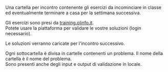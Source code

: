 
Una cartella per incontro contenente gli esercizi da incominciare in classe ed eventualmente terminare a casa per la settimana successiva.

Gli esercizi sono presi da [training.olinfo.it](https://training.olinfo.it).\
Potete usare la piattaforma per validare le vostre soluzioni (login necessario).

Le soluzioni verranno caricate per l'incontro successivo.

Ogni sottocartella è divisa in cartelle contenenti un problema. Il nome della cartella è il nome del problema.\
Sono presenti anche degli input e output di validazione in locale.
